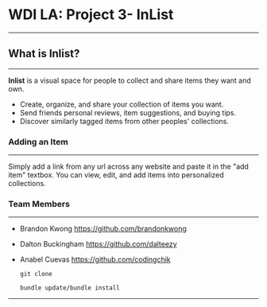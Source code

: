 # WDI LA: Project 3- InList

***

## What is Inlist?
***

**Inlist** is a visual space for people to collect and share items they want and own.

* Create, organize, and share your collection of items you want.
* Send friends personal reviews, item suggestions, and buying tips.
* Discover similarly tagged items from other peoples' collections. 


### Adding an Item
***

Simply add a link from any url across any website and paste it in the "add item" textbox. You can view, edit, and add items into personalized collections. 

### Team Members
***
* Brandon Kwong   <https://github.com/brandonkwong> 
* Dalton Buckingham <https://github.com/dalteezy> 
* Anabel Cuevas  <https://github.com/codingchik>

  `git clone`
  
  `bundle update/bundle install`
  
***